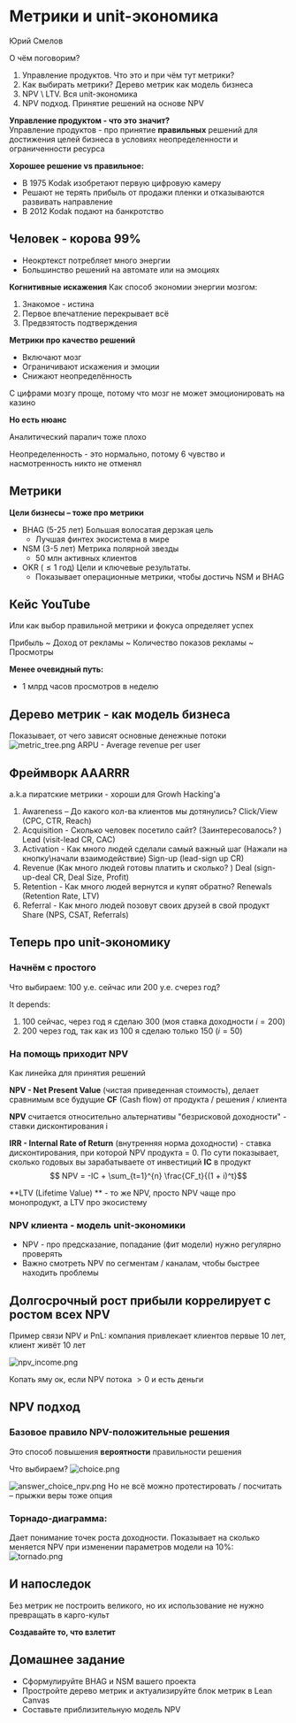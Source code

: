 # Метрики и unit-экономика
Юрий Смелов 

О чём поговорим? 
1. Управление продуктов. Что это и при чём тут метрики?
2. Как выбирать метрики? Дерево метрик как модель бизнеса
3. NPV \ LTV. Вся unit-экономика 
4. NPV подход. Принятие решений на основе NPV

**Управление продуктом - что это значит?**  
Управление продуктов - про принятие **правильных** решений для достижения целей бизнеса 
в условиях неопределенности  и ограниченности ресурса 

**Хорошее решение vs правильное:**
- В 1975 Kodak изобретают первую цифровую камеру
- Решают не терять прибыль от продажи пленки и отказываются развивать направление
- В 2012 Kodak подают на банкротство 

## Человек - корова 99%
- Неокртекст потребляет много энергии
- Большинство решений на автомате или на эмоциях 

**Когнитивные искажения**
Как способ экономии энергии мозгом:
1. Знакомое - истина
2. Первое впечатление перекрывает всё
3. Предвзятость подтверждения 

**Метрики про качество решений**

- Включают мозг
- Ограничивают искажения и эмоции
- Снижают неопределённость 

С цифрами мозгу проще, потому что мозг не может эмоционировать на казино 

**Но есть нюанс**

Аналитический паралич тоже плохо  

Неопределенность - это нормально, потому 6 чувство и насмотренность никто не отменял 

## Метрики
**Цели бизнесы – тоже про метрики**
- BHAG (5-25 лет) Большая волосатая дерзкая цель
  - Лучшая финтех экосистема в мире
- NSM (3-5 лет) Метрика полярной звезды
  - 50 млн активных клиентов 
- OKR ($\leq 1$ год) Цели и ключевые результаты. 
  - Показывает операционные метрики, чтобы достичь NSM и BHAG 

## Кейс YouTube 
Или как выбор правильной метрики и фокуса определяет успех

Прибыль ~ Доход от рекламы ~ Количество показов рекламы ~ Просмотры 

**Менее очевидный путь:**
- 1 млрд часов просмотров в неделю


## Дерево метрик - как модель бизнеса
Показывает, от чего зависят основные денежные потоки 
![metric_tree.png](pictures/metric_tree.png)
ARPU - Average revenue per user

## Фреймворк AAARRR
a.k.a пиратские метрики - хороши для Growh Hacking'a

1. Awareness – До какого кол-ва клиентов мы дотянулись? Click/View (CPC, CTR, Reach) 
2. Acquisition - Сколько человек посетило сайт? (Заинтересовалось? ) Lead (visit-lead CR, CAC)
3. Activation - Как много людей сделали самый важный шаг (Нажали на кнопку\начали взаимодействие) Sign-up (lead-sign up CR)
4. Revenue (Как много людей готовы платить и сколько? ) Deal (sign-up-deal CR, Deal Size, Profit)
5. Retention - Как много людей вернутся и купят обратно? Renewals (Retention Rate, LTV)
6. Referral - Как много людей позовут своих друзей в свой продукт  Share (NPS, CSAT, Referrals)


## Теперь про unit-экономику

### Начнём с простого
Что выбираем:
100 y.e. сейчас или 200 y.e. счерез год?

It depends:
1. 100 сейчас, через год я сделаю 300 (моя ставка доходности $i=200%$)
2. 200 через год, так как из 100 я сделаю только 150 ($i = 50%$)

### На помощь приходит NPV
Как линейка для принятия решений

**NPV - Net Present Value** (чистая приведенная стоимость), делает сравнимым все будущие **CF** (Cash flow) от продукта / решения / клиента

**NPV** считается относительно альтернативы "безрисковой доходности" - ставки дисконтирования i

**IRR - Internal Rate of Return** (внутренняя норма доходности) - ставка дисконтирования, при которой 
NPV продукта = 0. По сути показывает, сколько годовых вы зарабатываете от инвестиций **IC** в продукт 
$$ NPV = -IC + \sum_{t=1}^{n} \frac{CF_t}{(1 + i)^t}$$

**LTV (Lifetime Value) ** - то же NPV, просто NPV чаще про монопродукт, а LTV про экосистему 


### NPV клиента - модель unit-экономики
- NPV - про предсказание, попадание (фит модели) нужно регулярно проверять
- Важно смотреть NPV по сегментам / каналам, чтобы быстрее находить проблемы

## Долгосрочный рост прибыли коррелирует с ростом всех NPV
Пример связи NPV  и PnL: компания привлекает клиентов первые 10 лет, клиент живёт 10 лет

![npv_income.png](pictures%2Fnpv_income.png)

Копать яму ок, если NPV потока $> 0$ и есть деньги

## NPV подход

### Базовое правило **NPV-положительные решения** 
Это способ повышения **вероятности** правильности решения

Что выбираем?
![choice.png](pictures/choice.png)

![answer_choice_npv.png](pictures/answer_choice_npv.png)
Но не всё можно протестировать / посчитать – прыжки веры тоже опция 

### Торнадо-диаграмма:
Дает понимание точек роста доходности. Показывает на сколько меняется NPV при изменении параметров модели на 10%: 
![tornado.png](pictures/tornado.png)


## И напоследок 
Без метрик не построить великого, но их использование не нужно превращать в карго-культ

**Создавайте то, что взлетит**

## Домашнее задание
- Сформулируйте BHAG и NSM вашего проекта
- Простройте дерево метрик и актуализируйте блок метрик в Lean Canvas
- Составьте приблизительную модель NPV